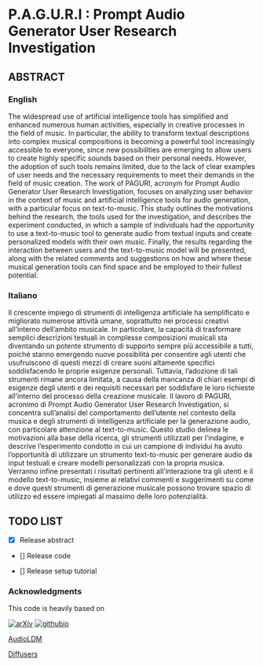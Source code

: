 # P.A.G.U.R.I : Prompt Audio Generator User Research Investigation

## ABSTRACT

### English
The widespread use of artificial intelligence tools has simplified and enhanced numerous human activities, especially in creative processes in the field of music.
In particular, the ability to transform textual descriptions into complex musical compositions is becoming a powerful tool increasingly accessible to everyone, since new 
possibilities are emerging to allow users to create highly specific sounds based on their personal needs. However, the adoption of such tools remains limited, due to 
the lack of clear examples of user needs and the necessary requirements to meet their demands in the field of music creation.
The work of PAGURI, acronym for Prompt Audio Generator User Research Investigation, focuses on analyzing user behavior in the context of music and artificial intelligence tools for audio generation,
with a particular focus on text-to-music. This study outlines the motivations behind the research, the tools used for the investigation, and describes the experiment conducted,
in which a sample of individuals had the opportunity to use a text-to-music tool to generate audio from textual inputs and create personalized models with their own music. 
Finally, the results regarding the interaction between users and the text-to-music model will be presented, along with the related comments and suggestions on how and where these musical generation tools can 
find space and be employed to their fullest potential.

### Italiano
Il crescente impiego di strumenti di intelligenza artificiale ha semplificato e migliorato numerose attività umane, soprattutto nei processi creativi all’interno dell’ambito musicale.
In particolare, la capacità di trasformare semplici descrizioni testuali in complesse composizioni musicali sta diventando un potente strumento di supporto sempre più accessibile a tutti, 
poiché stanno emergendo nuove possibilità per consentire agli utenti che usufruiscono di questi mezzi di creare suoni altamente specifici soddisfacendo le proprie esigenze personali.
Tuttavia, l’adozione di tali strumenti rimane ancora limitata, a causa della mancanza di chiari esempi di esigenze degli utenti e dei requisiti necessari per soddisfare le loro richieste all’interno del processo 
della creazione musicale. Il lavoro di PAGURI, acronimo di Prompt Audio Generator User Research Investigation, si concentra sull’analisi del comportamento dell’utente nel contesto della musica e degli strumenti 
di intelligenza artificiale per la generazione audio, con particolare attenzione al text-to-music. 
Questo studio delinea le motivazioni alla base della ricerca, gli strumenti utilizzati per l’indagine, e descrive l’esperimento condotto in cui un campione di individui ha avuto l’opportunità di utilizzare un 
strumento text-to-music per generare audio da input testuali e creare modelli personalizzati con la propria musica.
Verranno infine presentati i risultati pertinenti all’interazione tra gli utenti e il modello text-to-music, insieme ai relativi commenti e suggerimenti su come e dove questi strumenti di generazione musicale 
possono trovare spazio di utilizzo ed essere impiegati al massimo delle loro potenzialità.

## TODO LIST
- [x] Release abstract

- [] Release code

- [] Release setup tutorial


###

### Acknowledgments
This code is heavily based on 

[![arXiv](https://img.shields.io/badge/arXiv-2301.12503-brightgreen.svg?style=flat-square)](https://arxiv.org/abs/2309.11140) 
[![githubio](https://img.shields.io/badge/GitHub.io-Audio_Samples-blue?logo=Github&style=flat-square)](https://zelaki.github.io/) 

[AudioLDM](https://github.com/haoheliu/AudioLDM)

[Diffusers](https://github.com/huggingface/diffusers) 
